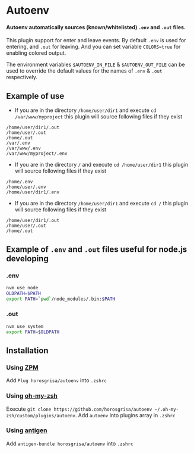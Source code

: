 Autoenv
=======

#### Autoenv automatically sources (known/whitelisted) `.env` and `.out` files.

This plugin support for enter and leave events. By default `.env` is used for entering, and `.out` for leaving. And you can set variable `COLORS=true` for enabling colored output.

The environment variables `$AUTOENV_IN_FILE` & `$AUTOENV_OUT_FILE` can be used
to override the default values for the names of `.env` & `.out` respectively.

## Example of use

- If you are in the directory `/home/user/dir1` and execute `cd /var/www/myproject` this plugin will source following files if they exist
```
/home/user/dir1/.out
/home/user/.out
/home/.out
/var/.env
/var/www/.env
/var/www/myproject/.env
```

- If you are in the directory `/` and execute `cd /home/user/dir1` this plugin will source following files if they exist
```
/home/.env
/home/user/.env
/home/user/dir1/.env
```

- If you are in the directory `/home/user/dir1` and execute `cd /` this plugin will source following files if they exist
```
/home/user/dir1/.out
/home/user/.out
/home/.out
```

## Example of `.env` and `.out` files useful for node.js developing

### .env
```sh
nvm use node
OLDPATH=$PATH
export PATH=`pwd`/node_modules/.bin:$PATH

```

### .out
```sh
nvm use system
export PATH=$OLDPATH

```

## Installation

### Using [ZPM](https://github.com/horosgrisa/ZPM)

Add `Plug horosgrisa/autoenv` into `.zshrc`

### Using [oh-my-zsh](https://github.com/robbyrussell/oh-my-zsh)

Execute `git clone https://github.com/horosgrisa/autoenv ~/.oh-my-zsh/custom/plugins/autoenv`. Add `autoenv` into plugins array in `.zshrc`

### Using [antigen](https://github.com/zsh-users/antigen)

Add `antigen-bundle horosgrisa/autoenv` into `.zshrc`


